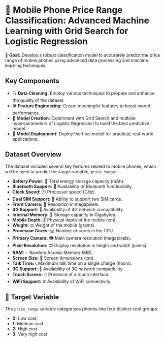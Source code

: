 # 📱 Mobile Phone Price Range Classification: Advanced Machine Learning with Grid Search for Logistic Regression

🎯 **Goal:** Develop a robust classification model to accurately predict the price range of mobile phones using advanced data processing and machine learning techniques.

## Key Components

- 🔍 **Data Cleaning:** Employ various techniques to prepare and enhance the quality of the dataset.
- 🛠️ **Feature Engineering:** Create meaningful features to boost model performance.
- 🤖 **Model Creation:** Experiment with Grid Search and multiple hyperparameters of Logistic Regression to build the best predictive model.
- 🚀 **Model Deployment:** Deploy the final model for practical, real-world applications.

## Dataset Overview

The dataset includes several key features related to mobile phones, which will be used to predict the target variable, `price_range`:

- **Battery Power:** 🔋 Total energy storage capacity (mAh).
- **Bluetooth Support:** 📡 Availability of Bluetooth functionality.
- **Clock Speed:** 🕒 Processor speed (GHz).
- **Dual SIM Support:** 📶 Ability to support two SIM cards.
- **Front Camera:** 📸 Resolution in megapixels.
- **4G Support:** 📱 Availability of 4G network compatibility.
- **Internal Memory:** 💾 Storage capacity in Gigabytes.
- **Mobile Depth:** 📏 Physical depth of the mobile (cm).
- **Weight:** ⚖️ Weight of the mobile (grams).
- **Processor Cores:** 💻 Number of cores in the CPU.
- **Primary Camera:** 📷 Main camera resolution (megapixels).
- **Pixel Resolution:** 📺 Display resolution in height and width (pixels).
- **RAM:** 💡 Random Access Memory (MB).
- **Screen Size:** 📐 Screen dimensions (cm).
- **Talk Time:** 📞 Maximum talk time on a single charge (hours).
- **3G Support:** 📡 Availability of 3G network compatibility.
- **Touch Screen:** 🖱️ Presence of a touch interface.
- **WiFi Support:** 🌐 Availability of WiFi connectivity.

## 📝 Target Variable

The `price_range` variable categorizes phones into four distinct cost groups:

- **0:** Low cost
- **1:** Medium cost
- **2:** High cost
- **3:** Very high cost
